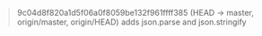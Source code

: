 > 9c04d8f820a1d5f06a0f8059be132f961ffff385 (HEAD -> master, origin/master, origin/HEAD) adds json.parse and json.stringify
